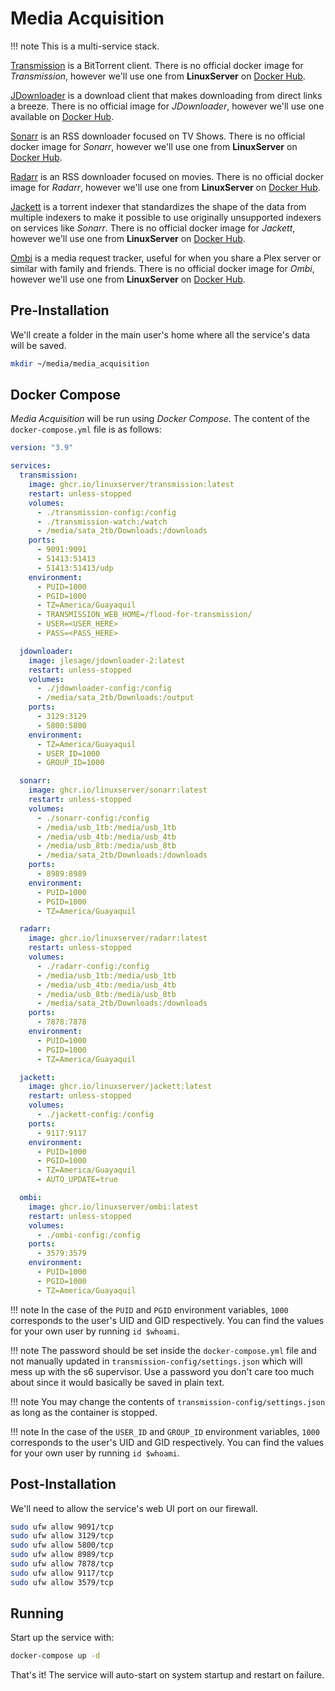 # Media Acquisition

!!! note
    This is a multi-service stack.

[Transmission](https://transmissionbt.com/) is a BitTorrent client. There is no official docker image for *Transmission*, however we'll use one from **LinuxServer** on [Docker Hub](https://hub.docker.com/r/linuxserver/transmission).

[JDownloader](https://jdownloader.org/) is a download client that makes downloading from direct links a breeze. There is no official image for *JDownloader*, however we'll use one available on [Docker Hub](https://hub.docker.com/r/jlesage/jdownloader-2).

[Sonarr](https://sonarr.tv/) is an RSS downloader focused on TV Shows. There is no official docker image for *Sonarr*, however we'll use one from **LinuxServer** on [Docker Hub](https://hub.docker.com/r/linuxserver/sonarr).

[Radarr](https://radarr.video/) is an RSS downloader focused on movies. There is no official docker image for *Radarr*, however we'll use one from **LinuxServer** on [Docker Hub](https://hub.docker.com/r/linuxserver/radarr).

[Jackett](https://github.com/Jackett/Jackett) is a torrent indexer that standardizes the shape of the data from multiple indexers to make it possible to use originally unsupported indexers on services like *Sonarr*. There is no official docker image for *Jackett*, however we'll use one from **LinuxServer** on [Docker Hub](https://hub.docker.com/r/linuxserver/jackett/).

[Ombi](https://ombi.io/) is a media request tracker, useful for when you share a Plex server or similar with family and friends. There is no official docker image for *Ombi*, however we'll use one from **LinuxServer** on [Docker Hub](https://hub.docker.com/r/linuxserver/ombi).

## Pre-Installation

We'll create a folder in the main user's home where all the service's data will be saved.

```bash
mkdir ~/media/media_acquisition
```

## Docker Compose

*Media Acquisition* will be run using *Docker Compose*. The content of the `docker-compose.yml` file is as follows:

```yaml
version: "3.9"

services:
  transmission:
    image: ghcr.io/linuxserver/transmission:latest
    restart: unless-stopped
    volumes:
      - ./transmission-config:/config
      - ./transmission-watch:/watch
      - /media/sata_2tb/Downloads:/downloads
    ports:
      - 9091:9091
      - 51413:51413
      - 51413:51413/udp
    environment:
      - PUID=1000
      - PGID=1000
      - TZ=America/Guayaquil
      - TRANSMISSION_WEB_HOME=/flood-for-transmission/
      - USER=<USER_HERE>
      - PASS=<PASS_HERE>

  jdownloader:
    image: jlesage/jdownloader-2:latest
    restart: unless-stopped
    volumes:
      - ./jdownloader-config:/config
      - /media/sata_2tb/Downloads:/output
    ports:
      - 3129:3129
      - 5800:5800
    environment:
      - TZ=America/Guayaquil
      - USER_ID=1000
      - GROUP_ID=1000

  sonarr:
    image: ghcr.io/linuxserver/sonarr:latest
    restart: unless-stopped
    volumes:
      - ./sonarr-config:/config
      - /media/usb_1tb:/media/usb_1tb
      - /media/usb_4tb:/media/usb_4tb
      - /media/usb_8tb:/media/usb_8tb
      - /media/sata_2tb/Downloads:/downloads
    ports:
      - 8989:8989
    environment:
      - PUID=1000
      - PGID=1000
      - TZ=America/Guayaquil

  radarr:
    image: ghcr.io/linuxserver/radarr:latest
    restart: unless-stopped
    volumes:
      - ./radarr-config:/config
      - /media/usb_1tb:/media/usb_1tb
      - /media/usb_4tb:/media/usb_4tb
      - /media/usb_8tb:/media/usb_8tb
      - /media/sata_2tb/Downloads:/downloads
    ports:
      - 7878:7878
    environment:
      - PUID=1000
      - PGID=1000
      - TZ=America/Guayaquil

  jackett:
    image: ghcr.io/linuxserver/jackett:latest
    restart: unless-stopped
    volumes:
      - ./jackett-config:/config
    ports:
      - 9117:9117
    environment:
      - PUID=1000
      - PGID=1000
      - TZ=America/Guayaquil
      - AUTO_UPDATE=true

  ombi:
    image: ghcr.io/linuxserver/ombi:latest
    restart: unless-stopped
    volumes:
      - ./ombi-config:/config
    ports:
      - 3579:3579
    environment:
      - PUID=1000
      - PGID=1000
      - TZ=America/Guayaquil
```

!!! note
    In the case of the `PUID` and `PGID` environment variables, `1000` corresponds to the user's UID and GID respectively. You can find the values for your own user by running `id $whoami`.

!!! note
    The password should be set inside the `docker-compose.yml` file and not manually updated in `transmission-config/settings.json` which will mess up with the s6 supervisor. Use a password you don't care too much about since it would basically be saved in plain text.

!!! note
    You may change the contents of `transmission-config/settings.json` as long as the container is stopped.

!!! note
    In the case of the `USER_ID` and `GROUP_ID` environment variables, `1000` corresponds to the user's UID and GID respectively. You can find the values for your own user by running `id $whoami`.

## Post-Installation

We'll need to allow the service's web UI port on our firewall.

```bash
sudo ufw allow 9091/tcp
sudo ufw allow 3129/tcp
sudo ufw allow 5800/tcp
sudo ufw allow 8989/tcp
sudo ufw allow 7878/tcp
sudo ufw allow 9117/tcp
sudo ufw allow 3579/tcp
```

## Running

Start up the service with:

```bash
docker-compose up -d
```

That's it! The service will auto-start on system startup and restart on failure.
